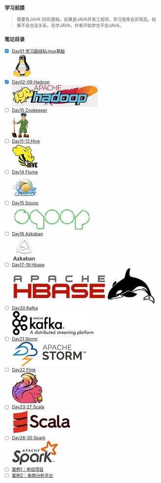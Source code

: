 ### 学习前提
> 需要有JAVA SE的基础，如果是JAVA开发工程师，学习效率会非常高。如果不会也没关系，先学JAVA，作者开始学也不会JAVA。
### 笔记目录
- [x] [Day01 学习路线&Linux基础](Day01学习路线&Linux/README.md)    
![](img/Linux.png)
- [x] [Day02-09 Hadoop](Hadoop笔记.md)  
![](img/hadoop-logo.jpg)
- [ ] [Day10 Zookeeper]()   
![](img/zookeeper_small.gif)
- [ ] [Day11-13 Hive]()    
![](img/hive_logo_medium.jpg)   
- [ ] [Day14 Flume]()   
![](img/flume-logo.png)
- [ ] [Day15 Sqoop]()   
![](img/sqoop-logo.png)
- [ ] [Day16 Azkaban]()     
![](img/azkaban.jpg)
- [ ] [Day17-19 Hbase]()     
![](img/hbase_logo_with_orca_large.png)
- [ ] [Day20 Kafka]()     
![](img/kafka.png)
- [ ] [Day21 Storm]()     
![](img/storm.png)
- [ ] [Day22 Flink]()     
![](img/flink.jpg)
- [ ] [Day23-27 Scala]()     
![](img/Scala_logo.png)
- [ ] [Day28-30 Spark]()    
![](img/spark-logo-trademark.png)
- [ ] [案例1：电信项目]()
- [ ] [案例2：电商分析平台]()
